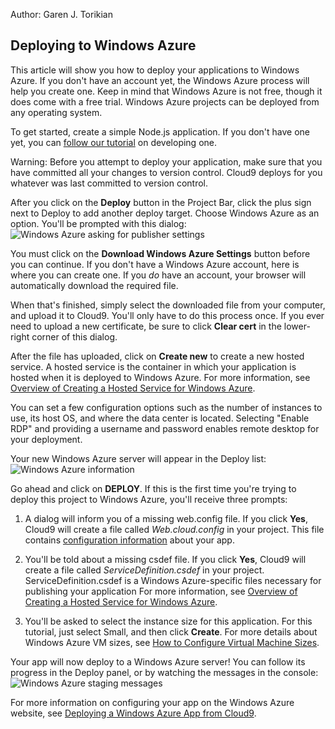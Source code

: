 Author: Garen J. Torikian

## Deploying to Windows Azure

This article will show you how to deploy your applications to Windows Azure. If you don't have an account yet, the Windows Azure process will help you create one. Keep in mind that Windows Azure is not free, though it does come with a free trial. Windows Azure projects can be deployed from any operating system.

To get started, create a simple Node.js application. If you don't have one yet, you can [follow our tutorial](writing_nodejs_hello_world.html) on developing one. 

Warning: Before you attempt to deploy your application, make sure that you have committed all your changes to version control. Cloud9 deploys for you whatever was last committed to version control.

After you click on the **Deploy** button in the Project Bar, click the plus sign next to Deploy to add another deploy target. Choose Windows Azure as an option. You'll be prompted with this dialog:  
![Windows Azure asking for publisher settings](./images/windowsAzureDialog.png)

You must click on the **Download Windows Azure Settings** button before you can continue. If you don't have a Windows Azure account, here is where you can create one. If you _do_ have an account, your browser will automatically download the required file.

When that's finished, simply select the downloaded file from your computer, and upload it to Cloud9. You'll only have to do this process once. If you ever need to upload a new certificate, be sure to click **Clear cert** in the lower-right corner of this dialog.

After the file has uploaded, click on **Create new** to create a new hosted service. A hosted service is the container in which your application is hosted when it is deployed to Windows Azure. For more information, see [Overview of Creating a Hosted Service for Windows Azure](http://msdn.microsoft.com/en-us/library/windowsazure/gg432976.aspx). 

You can set a few configuration options such as the number of instances to use, its host OS, and where the data center is located. Selecting "Enable RDP" and providing a username and password enables remote desktop for your deployment.

Your new Windows Azure server will appear in the Deploy list:  
![Windows Azure information](./images/windowsAzureList.png)

Go ahead and click on **DEPLOY**. If this is the first time you're trying to deploy this project to Windows Azure, you'll receive three prompts:

1. A dialog will inform you of a missing web.config file. If you click **Yes**, Cloud9 will create a file called _Web.cloud.config_ in your project. This file contains [configuration information](http://en.wikipedia.org/wiki/Web.config) about your app.

2. You'll be told about a missing csdef file. If you click **Yes**, Cloud9 will create a file called _ServiceDefinition.csdef_ in your project. ServiceDefinition.csdef is a Windows Azure-specific files necessary for publishing your application For more information, see [Overview of Creating a Hosted Service for Windows Azure](http://msdn.microsoft.com/en-us/library/windowsazure/gg432976.aspx).

3. You'll be asked to select the instance size for this application. For this tutorial, just select Small, and then click **Create**. For more details about Windows Azure VM sizes, see [How to Configure Virtual Machine Sizes](http://msdn.microsoft.com/en-us/library/windowsazure/ee814754.aspx).

Your app will now deploy to a Windows Azure server! You can follow its progress in the Deploy panel, or by watching the messages in the console:
![Windows Azure staging messages](./images/windowsAzureStagingOutput.png)

For more information on configuring your app on the Windows Azure website, see [Deploying a Windows Azure App from Cloud9](http://www.windowsazure.com/en-us/develop/nodejs/tutorials/deploying-with-cloud9/).